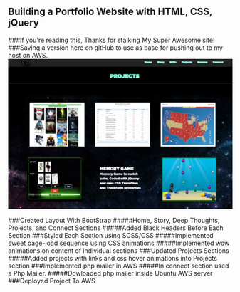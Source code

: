 ## Building a Portfolio Website with HTML, CSS, jQuery
###If you're reading this, Thanks for stalking My Super Awesome site!
###Saving a version here on gitHub to use as base for pushing out to my host on AWS.
![alt text](img/ss.png "Description goes here")
<!--![My image](Willyb15.github.com/photo-gallery/Images/image1.jpg)-->
###Created Layout With BootStrap 
#####Home, Story, Deep Thoughts, Projects, and Connect Sections
#####Added Black Headers Before Each Section
###Styled Each Section using SCSS/CSS
#####Implemented sweet page-load sequence using CSS animations
#####Implemented wow animations on content of individual sections
###Updated Projects Sections
#####Added projects with links and css hover animations into Projects section
###Implemented php mailer in AWS
#####In connect section used a Php Mailer.
#####Dowloaded php mailer inside Ubuntu AWS server
###Deployed Project To AWS
